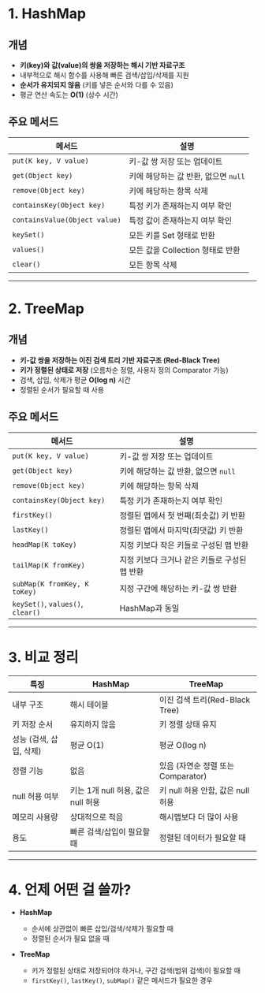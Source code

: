 
# 1. HashMap

## 개념

* **키(key)와 값(value)의 쌍을 저장하는 해시 기반 자료구조**
* 내부적으로 해시 함수를 사용해 빠른 검색/삽입/삭제를 지원
* **순서가 유지되지 않음** (키를 넣은 순서와 다를 수 있음)
* 평균 연산 속도는 **O(1)** (상수 시간)

## 주요 메서드

| 메서드                           | 설명                       |
| ----------------------------- | ------------------------ |
| `put(K key, V value)`         | 키-값 쌍 저장 또는 업데이트         |
| `get(Object key)`             | 키에 해당하는 값 반환, 없으면 `null` |
| `remove(Object key)`          | 키에 해당하는 항목 삭제            |
| `containsKey(Object key)`     | 특정 키가 존재하는지 여부 확인        |
| `containsValue(Object value)` | 특정 값이 존재하는지 여부 확인        |
| `keySet()`                    | 모든 키를 Set 형태로 반환         |
| `values()`                    | 모든 값을 Collection 형태로 반환  |
| `clear()`                     | 모든 항목 삭제                 |

---

# 2. TreeMap

## 개념

* **키-값 쌍을 저장하는 이진 검색 트리 기반 자료구조 (Red-Black Tree)**
* **키가 정렬된 상태로 저장** (오름차순 정렬, 사용자 정의 Comparator 가능)
* 검색, 삽입, 삭제가 평균 **O(log n)** 시간
* 정렬된 순서가 필요할 때 사용

## 주요 메서드

| 메서드                               | 설명                         |
| --------------------------------- | -------------------------- |
| `put(K key, V value)`             | 키-값 쌍 저장 또는 업데이트           |
| `get(Object key)`                 | 키에 해당하는 값 반환, 없으면 `null`   |
| `remove(Object key)`              | 키에 해당하는 항목 삭제              |
| `containsKey(Object key)`         | 특정 키가 존재하는지 여부 확인          |
| `firstKey()`                      | 정렬된 맵에서 첫 번째(최솟값) 키 반환     |
| `lastKey()`                       | 정렬된 맵에서 마지막(최댓값) 키 반환      |
| `headMap(K toKey)`                | 지정 키보다 작은 키들로 구성된 맵 반환     |
| `tailMap(K fromKey)`              | 지정 키보다 크거나 같은 키들로 구성된 맵 반환 |
| `subMap(K fromKey, K toKey)`      | 지정 구간에 해당하는 키-값 쌍 반환       |
| `keySet()`, `values()`, `clear()` | HashMap과 동일                |

---

# 3. 비교 정리

| 특징              | HashMap                   | TreeMap                   |
| --------------- | ------------------------- | ------------------------- |
| 내부 구조           | 해시 테이블                    | 이진 검색 트리(Red-Black Tree)  |
| 키 저장 순서         | 유지하지 않음                   | 키 정렬 상태 유지                |
| 성능 (검색, 삽입, 삭제) | 평균 O(1)                   | 평균 O(log n)               |
| 정렬 기능           | 없음                        | 있음 (자연순 정렬 또는 Comparator) |
| null 허용 여부      | 키는 1개 null 허용, 값은 null 허용 | 키 null 허용 안함, 값은 null 허용  |
| 메모리 사용량         | 상대적으로 적음                  | 해시맵보다 더 많이 사용             |
| 용도              | 빠른 검색/삽입이 필요할 때           | 정렬된 데이터가 필요할 때            |

---

# 4. 언제 어떤 걸 쓸까?

* **HashMap**

  * 순서에 상관없이 빠른 삽입/검색/삭제가 필요할 때
  * 정렬된 순서가 필요 없을 때
* **TreeMap**

  * 키가 정렬된 상태로 저장되어야 하거나, 구간 검색(범위 검색)이 필요할 때
  * `firstKey()`, `lastKey()`, `subMap()` 같은 메서드가 필요한 경우


